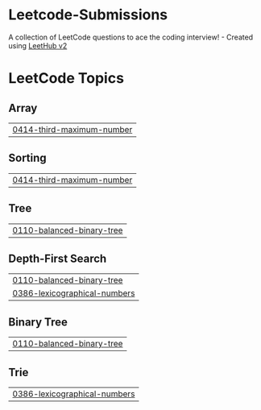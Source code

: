 # Leetcode-Submissions
A collection of LeetCode questions to ace the coding interview! - Created using [LeetHub v2](https://github.com/arunbhardwaj/LeetHub-2.0)

<!---LeetCode Topics Start-->
# LeetCode Topics
## Array
|  |
| ------- |
| [0414-third-maximum-number](https://github.com/Prince9g/Leetcode-Submissions/tree/master/0414-third-maximum-number) |
## Sorting
|  |
| ------- |
| [0414-third-maximum-number](https://github.com/Prince9g/Leetcode-Submissions/tree/master/0414-third-maximum-number) |
## Tree
|  |
| ------- |
| [0110-balanced-binary-tree](https://github.com/Prince9g/Leetcode-Submissions/tree/master/0110-balanced-binary-tree) |
## Depth-First Search
|  |
| ------- |
| [0110-balanced-binary-tree](https://github.com/Prince9g/Leetcode-Submissions/tree/master/0110-balanced-binary-tree) |
| [0386-lexicographical-numbers](https://github.com/Prince9g/Leetcode-Submissions/tree/master/0386-lexicographical-numbers) |
## Binary Tree
|  |
| ------- |
| [0110-balanced-binary-tree](https://github.com/Prince9g/Leetcode-Submissions/tree/master/0110-balanced-binary-tree) |
## Trie
|  |
| ------- |
| [0386-lexicographical-numbers](https://github.com/Prince9g/Leetcode-Submissions/tree/master/0386-lexicographical-numbers) |
<!---LeetCode Topics End-->